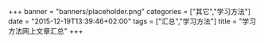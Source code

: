 +++
banner = "banners/placeholder.png"
categories = ["其它","学习方法"]
date = "2015-12-19T13:39:46+02:00"
tags = ["汇总","学习方法"]
title = "学习方法网上文章汇总"
+++

    

